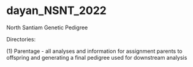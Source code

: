 # dayan_NSNT_2022

North Santiam Genetic Pedigree

Directories:

(1) Parentage - all analyses and information for assignment parents to offspring and generating a final pedigree used for downstream analysis  
